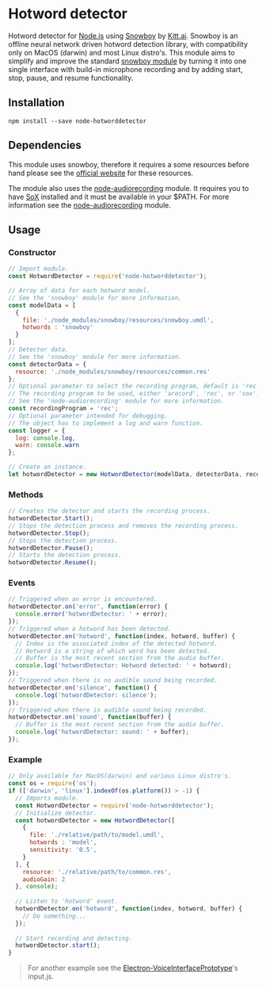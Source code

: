 # Hotword detector
Hotword detector for [Node.js](https://nodejs.org/) using [Snowboy](https://snowboy.kitt.ai/) by [Kitt.ai](https://kitt.ai/). Snowboy is an offline neural network driven hotword detection library, with compatibility only on MacOS (darwin) and most Linux distro's. This module aims to simplify and improve the standard [snowboy module](https://github.com/Kitt-AI/snowboy) by turning it into one single interface with build-in microphone recording and by adding start, stop, pause, and resume functionality.

## Installation
```
npm install --save node-hotworddetector
```

## Dependencies
This module uses snowboy, therefore it requires a some resources before hand please see the [official website](https://snowboy.kitt.ai/) for these resources.

The module also uses the [node-audiorecording](https://github.com/RedKenrok/node-audiorecording) module. It requires you to have [SoX](http://sox.sourceforge.net/) installed and it must be available in your $PATH. For more information see the [node-audiorecording](https://github.com/RedKenrok/node-audiorecording) module.

## Usage

### Constructor
```javascript
// Import module.
const HotwordDetector = require('node-hotworddetector');

// Array of data for each hotword model.
// See the 'snowboy' module for more information.
const modelData = [
  {
    file: './node_modules/snowboy/resources/snowboy.umdl',
    hotwords : 'snowboy'
  }
];
// Detector data.
// See the 'snowboy' module for more information.
const detectorData = {
  resource: './node_modules/snowboy/resources/common.res'
};
// Optional parameter to select the recording program, default is 'rec'.
// The recording program to be used, either 'arecord', 'rec', or 'sox'.
// See the 'node-audiorecording' module for more information.
const recordingProgram = 'rec';
// Optional parameter intended for debugging.
// The object has to implement a log and warn function.
const logger = {
  log: console.log,
  warn: console.warn
};

// Create an instance.
let hotwordDetector = new HotwordDetector(modelData, detectorData, recordingProgram, logger);
```

### Methods
```javascript
// Creates the detector and starts the recording process.
hotwordDetector.Start();
// Stops the detection process and removes the recording process.
hotwordDetector.Stop();
// Stops the detection process.
hotwordDetector.Pause();
// Starts the detection process.
hotwordDetector.Resume();
```

### Events
```javascript
// Triggered when an error is encountered.
hotwordDetector.on('error', function(error) {
  console.error('hotwordDetector: ' + error);
});
// Triggered when a hotword has been detected.
hotwordDetector.on('hotword', function(index, hotword, buffer) {
  // Index is the associated index of the detected hotword.
  // Hotword is a string of which word has been detected.
  // Buffer is the most recent section from the audio buffer.
  console.log('hotwordDetector: Hotword detected: ' + hotword);
});
// Triggered when there is no audible sound being recorded.
hotwordDetector.on('silence', function() {
  console.log('hotwordDetector: silence');
});
// Triggered when there is audible sound being recorded.
hotwordDetector.on('sound', function(buffer) {
  // Buffer is the most recent section from the audio buffer.
  console.log('hotwordDetector: sound: ' + buffer);
});
```

### Example
```javascript
// Only available for MacOS(darwin) and various Linux distro's.
const os = require('os');
if (['darwin', 'linux'].indexOf(os.platform()) > -1) {
  // Imports module.
  const HotwordDetector = require('node-hotworddetector');
  // Initialize detector.
  const hotwordDetector = new HotwordDetector([
    {
      file: './relative/path/to/model.umdl',
      hotwords : 'model',
      sensitivity: '0.5',
    }
  ], {
    resource: './relative/path/to/common.res',
    audioGain: 2
  }, console);
  
  // Listen to 'hotword' event.
  hotwordDetector.on('hotword', function(index, hotword, buffer) {
	// Do something...
  });
  
  // Start recording and detecting.
  hotwordDetector.start();
}
```

> For another example see the [Electron-VoiceInterfacePrototype](https://github.com/RedKenrok/Electron-VoiceInterfacePrototype)'s input.js.
